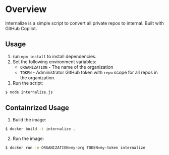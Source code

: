 # Overview

Internalize is a simple script to convert all private repos to internal. Built with GitHub Copilot.

## Usage

1. run `npm install` to install dependencies.
2. Set the following environment variables:
    - `ORGANIZATION` - The name of the organization
    - `TOKEN` - Administrator GitHub token with `repo` scope for all repos in the organization.
3. Run the script:

```bash
$ node internalize.js
```

## Containrized Usage

1. Build the image:

```bash
$ docker build -t internalize .
```

2. Run the image:

```bash
$ docker run -e ORGANIZATION=my-org TOKEN=my-token internalize
```
